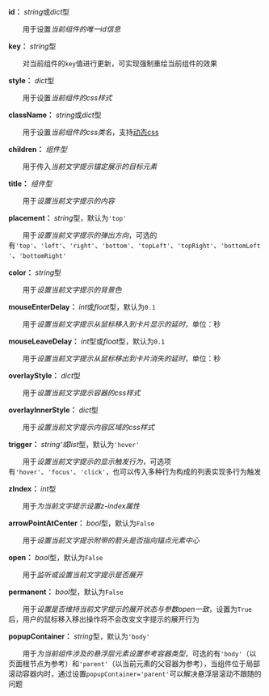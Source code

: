 **id：** *string*或*dict*型

　　用于设置*当前组件的唯一id信息*

**key：** *string*型

　　对当前组件的`key`值进行更新，可实现强制重绘当前组件的效果

**style：** *dict*型

　　用于设置*当前组件的css样式*

**className：** *string*或*dict*型

　　用于设置*当前组件的css类名*，支持[动态css](/advanced-classname)

**children：** *组件型*

　　用于传入*当前文字提示锚定展示的目标元素*

**title：** *组件型*

　　用于*设置当前文字提示的内容*

**placement：** *string*型，默认为`'top'`

　　用于*设置当前文字提示的弹出方向*，可选的有`'top'`、`'left'`、`'right'`、`'bottom'`、`'topLeft'`、`'topRight'`、`'bottomLeft'`、`'bottomRight'`

**color：** *string*型

　　用于*设置当前文字提示的背景色*

**mouseEnterDelay：** *int*或*float*型，默认为`0.1`

　　用于*设置当前文字提示从鼠标移入到卡片显示的延时*，单位：秒

**mouseLeaveDelay：** *int*型或*float*型，默认为`0.1`

　　用于*设置当前文字提示从鼠标移出到卡片消失的延时*，单位：秒

**overlayStyle：** *dict*型

　　用于*设置当前文字提示容器的css样式*

**overlayInnerStyle：** *dict*型

　　用于*设置当前文字提示内容区域的css样式*

**trigger：** *string‘*或*list*型，默认为`'hover'`

　　用于*设置当前文字提示的显示触发行为*，可选项有`'hover'`、`'focus'`、`'click'`，也可以传入多种行为构成的列表实现多行为触发

**zIndex：** *int*型

　　用于*为当前文字提示设置z-index属性*

**arrowPointAtCenter：** *bool*型，默认为`False`

　　用于*设置当前文字提示附带的箭头是否指向锚点元素中心*

**open：** *bool*型，默认为`False`

　　用于*监听或设置当前文字提示是否展开*

**permanent：** *bool*型，默认为`False`

　　用于*设置是否维持当前文字提示的展开状态与参数open一致*，设置为`True`后，用户的鼠标移入移出操作将不会改变文字提示的展开行为

**popupContainer：** *string*型，默认为`'body'`

　　用于*为当前组件涉及的悬浮层元素设置参考容器类型*，可选的有`'body'`（以页面根节点为参考）和`'parent'`（以当前元素的父容器为参考），当组件位于局部滚动容器内时，通过设置`popupContainer='parent'`可以解决悬浮层滚动不跟随的问题